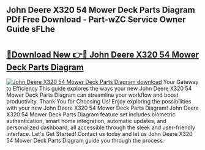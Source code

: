 ## John Deere X320 54 Mower Deck Parts Diagram PDf Free Download - Part-wZC Service Owner Guide sFLhe

# <h2><a href="http://dfhkjo6.blite.top/?on=John+Deere+X320+54+Mower+Deck+Parts+Diagram">🔗Download New 👉🔴 John Deere X320 54 Mower Deck Parts Diagram</a></h2>

[![John Deere X320 54 Mower Deck Parts Diagram download](https://i.imgur.com/lujVjoI.png)](http://dfhkjo6.blite.top/?on=John+Deere+X320+54+Mower+Deck+Parts+Diagram)
Your Gateway to Efficiency This guide explores the ways your new John Deere X320 54 Mower Deck Parts Diagram can streamline your workflow and boost productivity. Thank You for Choosing Us! Enjoy exploring the possibilities with your new John Deere X320 54 Mower Deck Parts Diagram! John Deere X320 54 Mower Deck Parts Diagram feature set includes biometric authentication, smart home integration, automatic updates, and personalized dashboard, all accessible through the sleek and user-friendly interface. Let's Get Started! Contact us today and let us John Deere X320 54 Mower Deck Parts Diagram guide you through the process.
